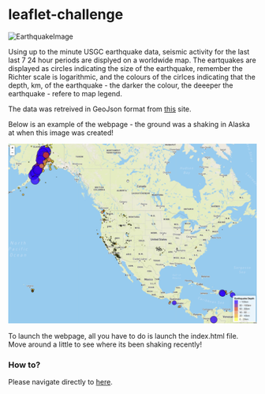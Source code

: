 # leaflet-challenge

![EarthquakeImage](https://encrypted-tbn0.gstatic.com/images?q=tbn%3AANd9GcQByfMlnNNMsgvauxth2CiAxKzc5-6YwuqFfg&usqp=CAU)

Using up to the minute USGC earthquake data, seismic activity for the last last 7 24 hour periods are displyed on a worldwide map. The eartquakes are displayed as circles indicating the size of the earthquake, remember the Richter scale is logarithmic, and the colours of the cirlces indicating that the depth, km, of the earthquake - the darker the colour, the deeeper the earthquake - refere to map legend. 

The data was retreived in GeoJson format from [this](https://earthquake.usgs.gov/earthquakes/feed/v1.0/geojson.php) site. 

Below is an example of the webpage - the ground was a shaking in Alaska at when this image was created! 

![webpage](Leaflet-Step-1/Images/WebPage.png)

To launch the webpage, all you have to do is launch the index.html file. Move around a little to see where its been shaking recently!

### How to?
Please navigate directly to [here](https://github.com/Conor134/leaflet-challenge).
